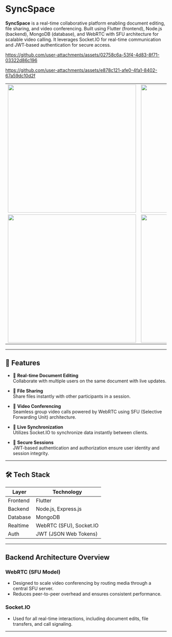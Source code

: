# SyncSpace

**SyncSpace** is a real-time collaborative platform enabling document editing, file sharing, and video conferencing. Built using Flutter (frontend), Node.js (backend), MongoDB (database), and WebRTC with SFU architecture for scalable video calling. It leverages Socket.IO for real-time communication and JWT-based authentication for secure access.

https://github.com/user-attachments/assets/02758c6a-53f4-4d83-8f71-03322d86c196


https://github.com/user-attachments/assets/e878c121-afe0-4fa1-8402-67a59dc10d2f


<table>
  <tr>
    <td><img src="https://github.com/user-attachments/assets/6cc401fa-6fa6-4786-9d4f-d92b9b863276" width="400"/></td>
    <td><img src="https://github.com/user-attachments/assets/094fa6fd-f643-4013-a2ca-69aed6646ef3" width="400"/></td>
  </tr>
  <tr>
    <td><img src="https://github.com/user-attachments/assets/df0fa34a-fc41-4fb7-9c89-3fd3f0444743" width="400"/></td>
    <td><img src="https://github.com/user-attachments/assets/75ae4deb-5ac9-492e-86c6-42a87e7ac49c" width="400"/></td>
  </tr>
</table>

---


## 🚀 Features

- 📄 **Real-time Document Editing**  
  Collaborate with multiple users on the same document with live updates.

- 📁 **File Sharing**  
  Share files instantly with other participants in a session.

- 🎥 **Video Conferencing**  
  Seamless group video calls powered by WebRTC using SFU (Selective Forwarding Unit) architecture.

- 🔄 **Live Synchronization**  
  Utilizes Socket.IO to synchronize data instantly between clients.

- 🔐 **Secure Sessions**  
  JWT-based authentication and authorization ensure user identity and session integrity.

---

## 🛠️ Tech Stack

| Layer        | Technology                         |
|--------------|------------------------------------|
| Frontend     | Flutter                            |
| Backend      | Node.js, Express.js                |
| Database     | MongoDB                            |
| Realtime     | WebRTC (SFU), Socket.IO            |
| Auth         | JWT (JSON Web Tokens)              |

---
## Backend Architecture Overview

### WebRTC (SFU Model)
- Designed to scale video conferencing by routing media through a central SFU server.
- Reduces peer-to-peer overhead and ensures consistent performance.

### Socket.IO
- Used for all real-time interactions, including document edits, file transfers, and call signaling.

---
